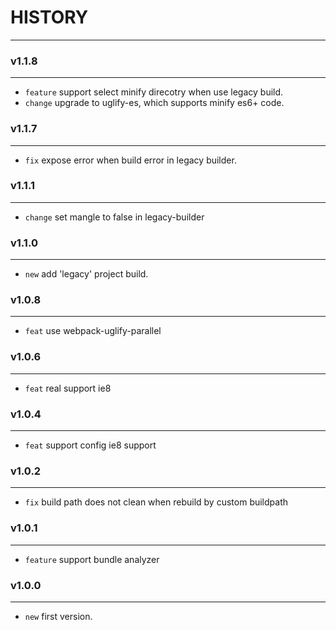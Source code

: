 # HISTORY
---

### v1.1.8
---
- `feature` support select minify direcotry when use legacy build.
- `change` upgrade to uglify-es, which supports minify es6+ code.

### v1.1.7
---
- `fix` expose error when build error in legacy builder.
 
### v1.1.1
---
- `change` set mangle to false in legacy-builder

### v1.1.0
---
- `new` add 'legacy' project build.

### v1.0.8
---
- `feat` use webpack-uglify-parallel

### v1.0.6
---
- `feat` real support ie8

### v1.0.4
---
- `feat` support config ie8 support

### v1.0.2
---
- `fix` build path does not clean when rebuild by custom buildpath

### v1.0.1
---
- `feature` support bundle analyzer

### v1.0.0
---
- `new` first version.
